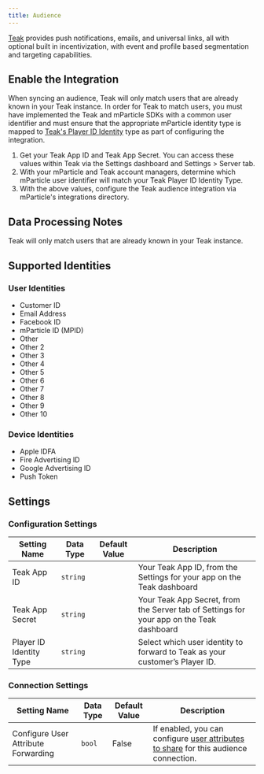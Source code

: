 ```yaml
---
title: Audience
---
```


[Teak](https://teak.io/) provides push notifications, emails, and universal links, all with optional built in incentivization, with event and profile based segmentation and targeting capabilities.


## Enable the Integration

When syncing an audience, Teak will only match users that are already known in your Teak instance. In order for Teak to match users, you must have implemented the Teak and mParticle SDKs with a common user identifier and must ensure that the appropriate mParticle identity type is mapped to [Teak's Player ID Identity](https://teak.readthedocs.io/projects/unity/en/latest/unity-editor.html#tell-teak-how-to-identify-the-current-user) type as part of configuring the integration.

1. Get your Teak App ID and Teak App Secret. You can access these values within Teak via the Settings dashboard and Settings > Server tab.
2. With your mParticle and Teak account managers, determine which mParticle user identifier will match your Teak Player ID Identity Type.
3. With the above values, configure the Teak audience integration via mParticle's integrations directory.

## Data Processing Notes

Teak will only match users that are already known in your Teak instance.

## Supported Identities

### User Identities

* Customer ID
* Email Address
* Facebook ID
* mParticle ID (MPID)
* Other
* Other 2
* Other 3
* Other 4
* Other 5
* Other 6
* Other 7
* Other 8
* Other 9
* Other 10
 
### Device Identities

* Apple IDFA
* Fire Advertising ID
* Google Advertising ID
* Push Token

## Settings

### Configuration Settings

Setting Name | Data Type | Default Value | Description
|---|---|---|---
| Teak App ID | `string` | | Your Teak App ID, from the Settings for your app on the Teak dashboard
| Teak App Secret | `string` | | Your Teak App Secret, from the Server tab of Settings for your app on the Teak dashboard
| Player ID Identity Type | `string` | | Select which user identity to forward to Teak as your customer’s Player ID.



### Connection Settings

Setting Name | Data Type | Default Value | Description
|---|---|---|---
Configure User Attribute Forwarding | `bool` | False| If enabled, you can configure [user attributes to share](/guides/platform-guide/audiences/real-time/#user-attribute-sharing) for this audience connection.
